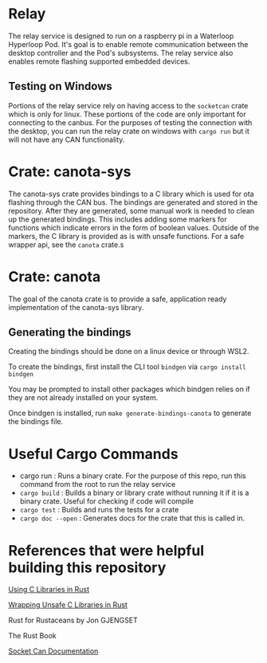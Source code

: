 # Relay
The relay service is designed to run on a raspberry pi in a Waterloop Hyperloop Pod. It's goal is to enable remote communication between the desktop controller and the Pod's subsystems.
The relay service also enables remote flashing supported embedded devices.

## Testing on Windows
Portions of the relay service rely on having access to the `socketcan` crate which is only for linux. These portions of the code are only important for connecting to the canbus.
For the purposes of testing the connection with the desktop, you can run the relay crate on windows with `cargo run` but it will not have any CAN functionality.

# Crate: canota-sys
The canota-sys crate provides bindings to a C library which is used for ota flashing through the CAN bus.
The bindings are generated and stored in the repository. After they are generated, some manual work is needed
to clean up the generated bindings. This includes adding some markers for functions which indicate errors in the form of boolean values. Outside of the markers, the C library is provided as is with unsafe functions. For a safe wrapper api, see the `canota` crate.s

# Crate: canota
The goal of the canota crate is to provide a safe, application ready implementation of the canota-sys library.



## Generating the bindings
Creating the bindings should be done on a linux device or through WSL2.

To create the bindings, first install the CLI tool `bindgen` via `cargo install bindgen`

You may be prompted to install other packages which bindgen relies on if they are not already installed on your system.

Once bindgen is installed, run `make generate-bindings-canota` to generate the bindings file.


# Useful Cargo Commands
-   cargo run  : Runs a binary crate. For the purpose of this repo, run this command from the root to run the relay service
- `cargo build` : Builds a binary or library crate without running it if it is a binary crate. Useful for checking if code will compile
- `cargo test` : Builds and runs the tests for a crate
- `cargo doc --open` : Generates docs for the crate that this is called in.


# References that were helpful building this repository

[Using C Libraries in Rust](https://medium.com/dwelo-r-d/using-c-libraries-in-rust-13961948c72a)

[Wrapping Unsafe C Libraries in Rust](https://medium.com/dwelo-r-d/wrapping-unsafe-c-libraries-in-rust-d75aeb283c65)

Rust for Rustaceans by Jon GJENGSET

The Rust Book

[Socket Can Documentation](https://www.kernel.org/doc/html/latest/networking/can.html)
